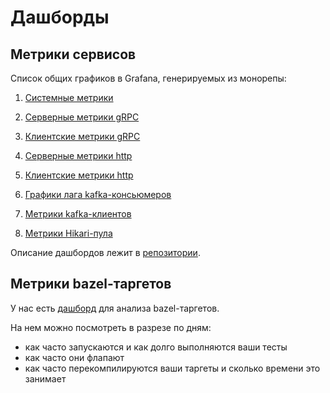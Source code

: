# Дашборды

## Метрики сервисов
Список общих графиков в Grafana, генерируемых из монорепы:

1) [Системные метрики](https://grafana.vertis.yandex-team.ru/d/system-info/system-info?orgId=1&refresh=30s)

2) [Серверные метрики gRPC](https://grafana.vertis.yandex-team.ru/d/grpc/grpc-server?orgId=1&refresh=30s)

3) [Клиентские метрики gRPC](https://grafana.vertis.yandex-team.ru/d/grpc-client/grpc-client?orgId=1&refresh=30s)

4) [Серверные метрики http](https://grafana.vertis.yandex-team.ru/d/http-server/http-server?orgId=1&refresh=30s)

5) [Клиентские метрики http](https://grafana.vertis.yandex-team.ru/d/http-client/http-client?orgId=1&refresh=30s)

6) [Графики лага kafka-консьюмеров](https://grafana.vertis.yandex-team.ru/d/kpdUo1ank/burrow-kafka-consumer?orgId=1&refresh=1m)

7) [Метрики kafka-клиентов](https://grafana.vertis.yandex-team.ru/d/k3s7s-cMk/kafka-clients?orgId=1&refresh=1m)

8) [Метрики Hikari-пула](https://grafana.vertis.yandex-team.ru/d/hikari-pool/hikari-pool?orgId=1&refresh=30s)

Описание дашбордов лежит в [репозитории](https://a.yandex-team.ru/arc_vcs/classifieds/verticals-backend/common/dashboards).

## Метрики bazel-таргетов
У нас есть [дашборд](https://datalens.yandex-team.ru/lyacag96q7dad-ci?tab=LW) для анализа bazel-таргетов.

На нем можно посмотреть в разрезе по дням:
- как часто запускаются и как долго выполняются ваши тесты
- как часто они флапают
- как часто перекомпилируются ваши таргеты и сколько времени это занимает
